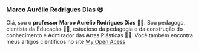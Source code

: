 ### Marco Aurélio Rodrigues Dias :smiley:
Olá, sou o **professor Marco Aurélio Rodrigues Dias** :teacher:. Sou pedagogo,
cientista da Educação :scientist:, estudioso da pedagogia e da construção do conhecimento e
Admirador das Artes Plásticas :artist:.
Você também encontra meus artigos científicos no site [My Open Acess](https://myopenacess.blogspot.com)
<!--
**tvmard/tvmard** is a ✨ _special_ ✨ repository because its `README.md` (this file) appears on your GitHub profile.

P

- 🔭 I’m currently working on ...
- 🌱 I’m currently learning ...
- 👯 I’m looking to collaborate on ...
- 🤔 I’m looking for help with ...
- 💬 Ask me about ...
- 📫 How to reach me: ...
- 😄 Pronouns: ...
- ⚡ Fun fact: ...
-->
